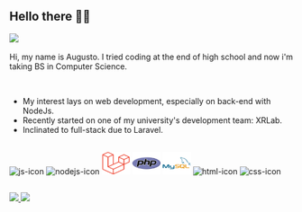 ## Hello there 👋🏻

<img style="max-width: 100%;" src="https://github.com/augusto-dmh/augusto-dmh/assets/130018859/f3573937-79c1-45f0-9e27-296c8e2b2fcd">
&nbsp;
<p>Hi, my name is Augusto. I tried coding at the end of high school and now i'm taking BS in Computer Science.</p>
<br>

* My interest lays on web development, especially on back-end with NodeJs.
* Recently started on one of my university's development team: XRLab.
* Inclinated to full-stack due to Laravel.
  
<br>
<div style="display: inline_block">
  <img style="width: 50px; height: 40px" alt="js-icon" src="https://cdn.jsdelivr.net/gh/devicons/devicon/icons/javascript/javascript-original.svg"/>
  <img style="width: 50px; height: 40px" alt="nodejs-icon"src="https://cdn.jsdelivr.net/gh/devicons/devicon@latest/icons/nodejs/nodejs-original.svg" />
  <img style="width: 50px; height: 40px" alt="laravel-icon" src="https://github.com/devicons/devicon/blob/master/icons/laravel/laravel-original.svg"/>
  <img style="width: 50px; height: 40px" alt="html-icon" src="https://github.com/devicons/devicon/blob/master/icons/php/php-original.svg"/>
  <img style="width: 50px; height: 40px" alt="css-icon" src="https://github.com/devicons/devicon/blob/master/icons/mysql/mysql-original-wordmark.svg"/>
  <img style="width: 50px; height: 40px" alt="html-icon" src="https://cdn.jsdelivr.net/gh/devicons/devicon/icons/html5/html5-original.svg"/>
  <img style="width: 50px; height: 40px" alt="css-icon" src="https://cdn.jsdelivr.net/gh/devicons/devicon/icons/css3/css3-original.svg"/>
</div>

##

<div style="display: inline_block">
  <a href="https://www.linkedin.com/in/augusto-dmh/" target="_blank"> <img src="https://img.shields.io/badge/LinkedIn-0077B5?style=for-the-badge&logo=linkedin&logoColor=white"> </a>
  <a href="mailto:augustodemelohenriques@gmail.com" target="_blank"> <img src="https://img.shields.io/badge/Gmail-D14836?style=for-the-badge&logo=gmail&logoColor=white"> </a>
</div>

